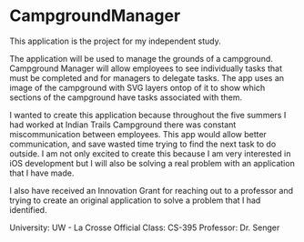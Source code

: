 # CampgroundManager
This application is the project for my independent study. 

The application will be used to manage the grounds of a campground. Campground Manager will allow employees
to see individually tasks that must be completed and for managers to delegate tasks. The app uses an image of the campground
with SVG layers ontop of it to show which sections of the campground have tasks associated with them. 

I wanted to create this application because throughout the five summers I had worked at Indian Trails Campground 
there was constant miscommunication between employees. This app would allow better communication, and save 
wasted time trying to find the next task to do outside. I am not only excited to create this because I am very interested in 
iOS development but I will also be solving a real problem with an application that I have made.

I also have received an Innovation Grant for reaching out to a professor and trying to create an original application
to solve a problem that I had identified. 

University:     UW - La Crosse
Official Class: CS-395
Professor:      Dr. Senger


